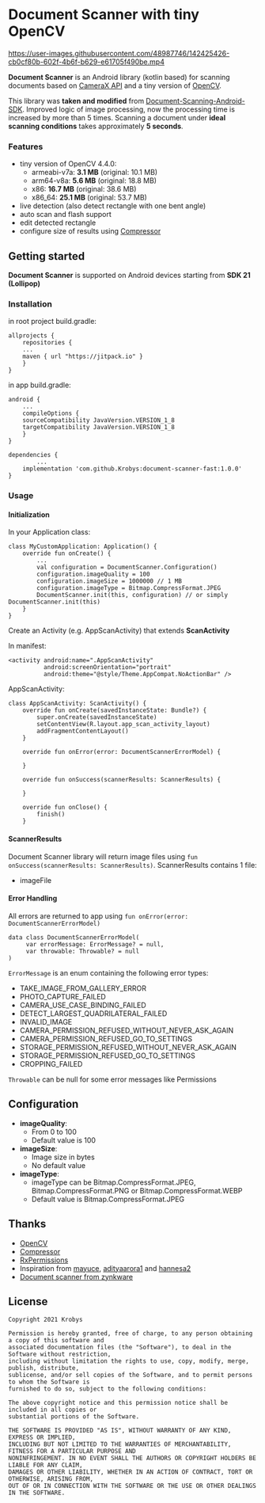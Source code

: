 # Document Scanner with tiny OpenCV

https://user-images.githubusercontent.com/48987746/142425426-cb0cf80b-602f-4b6f-b629-e61705f490be.mp4

**Document Scanner** is an Android library (kotlin based) for scanning documents based on [CameraX API](https://developer.android.com/training/camerax) and a tiny version of [OpenCV](https://opencv.org).

This library was **taken and modified** from [Document-Scanning-Android-SDK](https://github.com/zynkware/Document-Scanning-Android-SDK). Improved logic of image processing, now the processing time is increased by more than 5 times. Scanning a document under **ideal scanning conditions** takes approximately **5 seconds**.

### Features
- tiny version of OpenCV 4.4.0:
	- armeabi-v7a: **3.1 MB** (original: 10.1 MB)
	- arm64-v8a: **5.6 MB** (original: 18.8 MB)
	- x86: **16.7 MB** (original: 38.6 MB)
	- x86_64: **25.1 MB** (original: 53.7 MB)
- live detection (also detect rectangle with one bent angle)
- auto scan and flash support
- edit detected rectangle
- configure size of results using [Compressor](https://github.com/zetbaitsu/Compressor)

## Getting started

**Document Scanner**  is supported on Android devices starting from **SDK 21 (Lollipop)** 

### Installation

in root project build.gradle:

	allprojects {
	    repositories {
		...
		maven { url "https://jitpack.io" }
	    }
	}
	
in app build.gradle:

	android {
	    ...
	    compileOptions {
		sourceCompatibility JavaVersion.VERSION_1_8
		targetCompatibility JavaVersion.VERSION_1_8
	    }
	}
	
	dependencies {
    	    ...
	    implementation 'com.github.Krobys:document-scanner-fast:1.0.0'
	}
	
### Usage

#### Initialization

In your Application class: 

    class MyCustomApplication: Application() {  
        override fun onCreate() {  
            ...
            val configuration = DocumentScanner.Configuration()  
	    	configuration.imageQuality = 100  
	    	configuration.imageSize = 1000000 // 1 MB  
	    	configuration.imageType = Bitmap.CompressFormat.JPEG  
	    	DocumentScanner.init(this, configuration) // or simply DocumentScanner.init(this)
        }   
    }

Create an Activity (e.g. AppScanActivity) that extends **ScanActivity**

In manifest:

    <activity android:name=".AppScanActivity"  
		      android:screenOrientation="portrait"  
		      android:theme="@style/Theme.AppCompat.NoActionBar" />

AppScanActivity:

    class AppScanActivity: ScanActivity() {  
	    override fun onCreate(savedInstanceState: Bundle?) {  
            super.onCreate(savedInstanceState)  
            setContentView(R.layout.app_scan_activity_layout)  
            addFragmentContentLayout()
        }  
      
        override fun onError(error: DocumentScannerErrorModel) {  
	        
        }
      
        override fun onSuccess(scannerResults: ScannerResults) {  
	        
        }
      
        override fun onClose() {  
            finish()  
        }


#### ScannerResults

Document Scanner library will return image files using `fun onSuccess(scannerResults: ScannerResults)`. ScannerResults contains 1 file:
- imageFile

#### Error Handling
All errors are returned to app using `fun onError(error: DocumentScannerErrorModel)`

    data class DocumentScannerErrorModel(  
	     var errorMessage: ErrorMessage? = null,  
	     var throwable: Throwable? = null  
    )
`ErrorMessage` is an enum containing the following error types:
- TAKE_IMAGE_FROM_GALLERY_ERROR
- PHOTO_CAPTURE_FAILED
- CAMERA_USE_CASE_BINDING_FAILED
- DETECT_LARGEST_QUADRILATERAL_FAILED
- INVALID_IMAGE
- CAMERA_PERMISSION_REFUSED_WITHOUT_NEVER_ASK_AGAIN
- CAMERA_PERMISSION_REFUSED_GO_TO_SETTINGS
- STORAGE_PERMISSION_REFUSED_WITHOUT_NEVER_ASK_AGAIN
- STORAGE_PERMISSION_REFUSED_GO_TO_SETTINGS
- CROPPING_FAILED

`Throwable` can be null for some error messages like Permissions 

## Configuration
* **imageQuality**:
	* From 0 to 100
	* Default value is 100
* **imageSize**:
	* Image size in bytes
	* No default value
* **imageType**:
	* imageType can be Bitmap.CompressFormat.JPEG, Bitmap.CompressFormat.PNG or Bitmap.CompressFormat.WEBP
	* Default value is Bitmap.CompressFormat.JPEG

## Thanks
* [OpenCV](https://opencv.org)
* [Compressor](https://github.com/zetbaitsu/Compressor)
* [RxPermissions](https://github.com/tbruyelle/RxPermissions)
* Inspiration from [mayuce](https://github.com/mayuce/AndroidDocumentScanner), [adityaarora1](https://github.com/adityaarora1/LiveEdgeDetection) and [hannesa2](https://github.com/hannesa2/LiveEdgeDetection)
* [Document scanner from zynkware](https://github.com/zynkware/Document-Scanning-Android-SDK)


## License

	Copyright 2021 Krobys

	Permission is hereby granted, free of charge, to any person obtaining a copy of this software and
	associated documentation files (the "Software"), to deal in the Software without restriction,
	including without limitation the rights to use, copy, modify, merge, publish, distribute,
	sublicense, and/or sell copies of the Software, and to permit persons to whom the Software is
	furnished to do so, subject to the following conditions:

	The above copyright notice and this permission notice shall be included in all copies or
	substantial portions of the Software.

	THE SOFTWARE IS PROVIDED "AS IS", WITHOUT WARRANTY OF ANY KIND, EXPRESS OR IMPLIED,
	INCLUDING BUT NOT LIMITED TO THE WARRANTIES OF MERCHANTABILITY, FITNESS FOR A PARTICULAR PURPOSE AND
	NONINFRINGEMENT. IN NO EVENT SHALL THE AUTHORS OR COPYRIGHT HOLDERS BE LIABLE FOR ANY CLAIM,
	DAMAGES OR OTHER LIABILITY, WHETHER IN AN ACTION OF CONTRACT, TORT OR OTHERWISE, ARISING FROM,
	OUT OF OR IN CONNECTION WITH THE SOFTWARE OR THE USE OR OTHER DEALINGS IN THE SOFTWARE.
	


